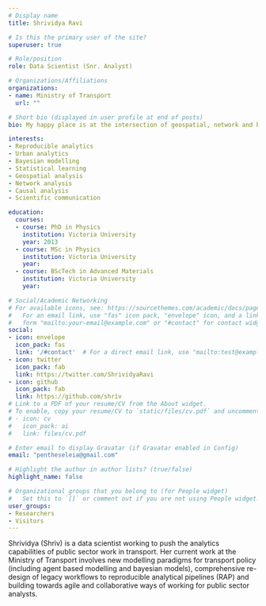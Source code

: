 ```yaml
---
# Display name
title: Shrividya Ravi

# Is this the primary user of the site?
superuser: true

# Role/position
role: Data Scientist (Snr. Analyst)

# Organizations/Affiliations
organizations:
- name: Ministry of Transport
  url: ""

# Short bio (displayed in user profile at end of posts)
bio: My happy place is at the intersection of geospatial, network and bayesian analyses. 

interests:
- Reproducible analytics
- Urban analytics
- Bayesian modelling
- Statistical learning
- Geospatial analysis
- Network analysis
- Causal analysis
- Scientific communication

education:
  courses:
  - course: PhD in Physics
    institution: Victoria University
    year: 2013
  - course: MSc in Physics
    institution: Victoria University
    year:
  - course: BScTech in Advanced Materials
    institution: Victoria University
    year: 

# Social/Academic Networking
# For available icons, see: https://sourcethemes.com/academic/docs/page-builder/#icons
#   For an email link, use "fas" icon pack, "envelope" icon, and a link in the
#   form "mailto:your-email@example.com" or "#contact" for contact widget.
social:
- icon: envelope
  icon_pack: fas
  link: '/#contact'  # For a direct email link, use "mailto:test@example.org".
- icon: twitter
  icon_pack: fab
  link: https://twitter.com/ShrividyaRavi
- icon: github
  icon_pack: fab
  link: https://github.com/shriv
# Link to a PDF of your resume/CV from the About widget.
# To enable, copy your resume/CV to `static/files/cv.pdf` and uncomment the lines below.
# - icon: cv
#   icon_pack: ai
#   link: files/cv.pdf

# Enter email to display Gravatar (if Gravatar enabled in Config)
email: "pentheseleia@gmail.com"

# Highlight the author in author lists? (true/false)
highlight_name: false

# Organizational groups that you belong to (for People widget)
#   Set this to `[]` or comment out if you are not using People widget.
user_groups:
- Researchers
- Visitors
---
```


Shrividya (Shriv) is a data scientist working to push the analytics capabilities of public sector work in transport. Her current work at the Ministry of Transport involves new modelling paradigms for transport policy (including agent based modelling and bayesian models), comprehensive re-design of legacy workflows to reproducible analytical pipelines (RAP) and building towards agile and collaborative ways of working for public sector analysts. 